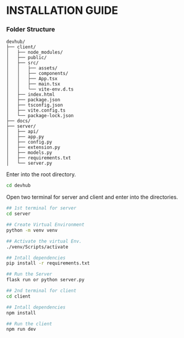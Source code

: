 # INSTALLATION GUIDE

### Folder Structure

```
devhub/
├── client/
│   ├── node_modules/
│   ├── public/
│   ├── src/
│   │   ├── assets/
│   │   ├── components/
│   │   ├── App.tsx
│   │   ├── main.tsx
│   │   └── vite-env.d.ts
│   ├── index.html
│   ├── package.json
│   ├── tsconfig.json
│   ├── vite.config.ts
│   └── package-lock.json
├── docs/
├── server/
│   ├── api/
│   ├── app.py
│   ├── config.py
│   ├── extension.py
│   ├── models.py
│   ├── requirements.txt
│   └── server.py
```

Enter into the root directory.
```bash
cd devhub
```
Open two terminal for server and client and enter into the directories.
```bash
## 1st terminal for server
cd server

## Create Virtual Environment
python -m venv venv

## Activate the virtual Env.
./venv/Scripts/activate

## Intall dependencies
pip install -r requirements.txt

## Run the Server
flask run or python server.py
```
```bash
## 2nd terminal for client
cd client

## Intall dependencies
npm install

## Run the client
npm run dev
```